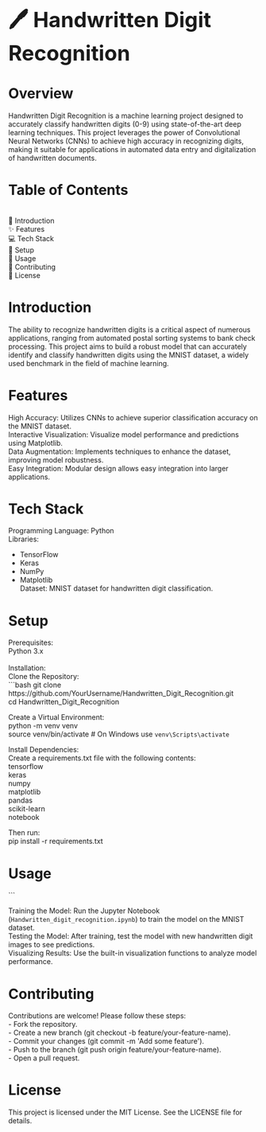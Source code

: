 <h1 style="font-size: 3em; font-weight: bold;">🖊️ Handwritten Digit Recognition</h1>

<h1><b>Overview</b></h1>

Handwritten Digit Recognition is a machine learning project designed to accurately classify handwritten digits (0-9) using state-of-the-art deep learning techniques. This project leverages the power of Convolutional Neural Networks (CNNs) to achieve high accuracy in recognizing digits, making it suitable for applications in automated data entry and digitalization of handwritten documents.

<h1><b>Table of Contents</b></h1>
<br>
📖 Introduction<br>
✨ Features<br>
💻 Tech Stack<br>
🚀 Setup<br>
🔧 Usage<br>
🤝 Contributing<br>
📜 License<br>

<h1><b>Introduction</b></h1>


The ability to recognize handwritten digits is a critical aspect of numerous applications, ranging from automated postal sorting systems to bank check processing. This project aims to build a robust model that can accurately identify and classify handwritten digits using the MNIST dataset, a widely used benchmark in the field of machine learning.

<h1><b>Features</b></h1>
<b></b>High Accuracy:</b> Utilizes CNNs to achieve superior classification accuracy on the MNIST dataset.<br>
<b></b>Interactive Visualization:</b> Visualize model performance and predictions using Matplotlib.<br>
<b></b>Data Augmentation:</b> Implements techniques to enhance the dataset, improving model robustness.<br>
<b></b>Easy Integration:</b> Modular design allows easy integration into larger applications.<br>

<h1><b>Tech Stack</b></h1>

Programming Language: Python<br>
Libraries:<br>
- TensorFlow<br>
- Keras<br>
- NumPy<br>
- Matplotlib<br>
Dataset: MNIST dataset for handwritten digit classification.<br>

<h1><b>Setup</b></h1>
Prerequisites:<br>
Python 3.x<br>
<br>
Installation:<br>
Clone the Repository:<br>
```bash
git clone https://github.com/YourUsername/Handwritten_Digit_Recognition.git<br>
cd Handwritten_Digit_Recognition<br>

Create a Virtual Environment:<br>
python -m venv venv<br>
source venv/bin/activate  # On Windows use `venv\Scripts\activate`<br>

Install Dependencies:<br> Create a requirements.txt file with the following contents:<br>
tensorflow<br>
keras<br>
numpy<br>
matplotlib<br>
pandas<br>
scikit-learn<br>
notebook<br>

Then run:<br>
pip install -r requirements.txt<br>

<h1><b>Usage</b></h1> ```

Training the Model: Run the Jupyter Notebook (`Handwritten_digit_recognition.ipynb`) to train the model on the MNIST dataset.<br>
Testing the Model: After training, test the model with new handwritten digit images to see predictions.<br>
Visualizing Results: Use the built-in visualization functions to analyze model performance.<br>

<h1><b>Contributing</b></h1>
Contributions are welcome! Please follow these steps:<br>
- Fork the repository.<br>
- Create a new branch (git checkout -b feature/your-feature-name).<br>
- Commit your changes (git commit -m 'Add some feature').<br>
- Push to the branch (git push origin feature/your-feature-name).<br>
- Open a pull request.<br>

<h1><b>License</b></h1>
This project is licensed under the MIT License. See the LICENSE file for details.<br>

